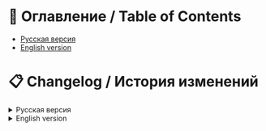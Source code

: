 # 🧭 Оглавление / Table of Contents
- [Русская версия](#русская-версия)
- [English version](#english-version)

# 📋 Changelog / История изменений

<details>
<summary>Русская версия</summary>

## [5.0] — Сборка в исполняемый файл
### Добавлено
- Программа собрана в `.exe`-файл (EXE-шник) для удобного запуска

---

## [4.2] — Улучшение навигации и управления
### Добавлено
- Автоматический фокус на первую ячейку при запуске программы и при переходе ко второму этапу
- Перемещение по "ячейкам" с помощью стрелок
- Горячие клавиши для выбора max/min: `CTRL + 1` и `CTRL + 2`
- Сумма значений теперь отображается в итоговой таблице

### Изменено
- Enter теперь активирует кнопку перехода к следующему этапу

---

## [4.1] — Упрощён вывод результатов
### Изменено
- Удалены таблицы 2 и 3 из окна с результатами
- Осталась только исходная таблица и таблица после последнего шага
- Добавлено округление значений до двух знаков после запятой

---

## [4.0] — Добавлена четвёртая таблица
### Добавлено
- Новый этап с четвёртой таблицей, вычисляемой по следующим правилам:
  - Если номер столбца ячейки меньше номера столбца с максимальным значением по строке:
    `1 / <номер столбца> * <значение>`
  - Иначе: `0 * <значение>`

---

## [3.0] — Минималистичный интерфейс
### Добавлено
- Графический интерфейс, в котором:
  - Пользователь вводит количество строк и столбцов
  - Выбирает значения и режим обработки (max/min)
  - Получает окно с тремя таблицами в текстовом виде

---

## [2.0] — Выбор max/min и нормализация
### Добавлено
- Возможность выбора максимального или минимального значения для каждого столбца
- Вывод трёх таблиц:
  1. Исходная таблица
  2. Таблица с нормализованными значениями:
     - При `max`: значение делится на максимум столбца
     - При `min`: минимум столбца делится на значение
  3. Итоговая таблица:
     - Ячейки из второй таблицы делятся на сумму столбца

---

## [1.0] — Первая рабочая версия
### Добавлено
- Консольное приложение
- Пользователь вводит количество строк и столбцов, затем заполняет таблицу
- Программа выводит таблицу в текстовом виде

</details>

<details>
<summary>English version</summary>

## [5.0] — Compiled executable
### Added
- Program compiled into `.exe` file for convenient launching

---

## [4.2] — Improved navigation and control
### Added
- Auto-focus on the first cell when the program starts and when switching to step two
- Arrow key navigation between "cells"
- Hotkeys for max/min selection: `CTRL + 1` and `CTRL + 2`
- Final table now shows the sum of values

### Changed
- Pressing Enter now triggers the button to move to the next step

---

## [4.1] — Simplified result output
### Changed
- Tables 2 and 3 removed from the results window
- Only the original and final result tables remain
- Values are now rounded to two decimal places

---

## [4.0] — Fourth table added
### Added
- New step with a fourth table, calculated as follows:
  - If the column number of a cell is less than the column number of the max value in the row:
    `1 / <column number> * <value>`
  - Otherwise: `0 * <value>`

---

## [3.0] — Minimalist interface
### Added
- Graphical interface where:
  - The user enters the number of rows and columns
  - Selects values and processing mode (max/min)
  - Gets a window with three text-based tables

---

## [2.0] — Max/min selection and normalization
### Added
- Ability to choose max or min for each column
- Three tables:
  1. Original table
  2. Normalized table:
     - If `max`: value divided by column max
     - If `min`: column min divided by value
  3. Final table:
     - Each cell from table 2 is divided by the column sum

---

## [1.0] — First working version
### Added
- Console application
- User enters number of rows and columns, then fills in the table
- Program outputs the table in text format

</details>
